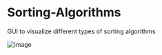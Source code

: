 # Sorting-Algorithms

GUI to visualize different types of sorting algorithms

![image](https://github.com/Fredrik2002/Sorting-Algorithms/assets/86866135/fc123daf-1fd1-4c7e-abdd-771d80575022)
